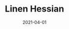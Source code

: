 ---
description: "Pattern%3A%20Linen%20%7C%20Color%3A%20Hessian%20%7C%20Width%3A%2054%22%20%7C%20Content%20100%25%20Polyester%20%7C%20NFPA%3A%20260%20/%20UFAC%20Class%201%20/%20CAL%20117%20%7C%20Abrasion%3A%2050%2C000%20Double%20rubs%20%7C%20Cleaning%20Codes%20Solvent%20or%20dry%20cleaning%20products%20%7C%20Use%3A%20Upholstery%20%7C%20"
tags: 
  - "Lark Fontaine"
  - "Linen"
  - "Textiles"
image_primary: "img/Linen-Hessian_large.png"
href: "https://www.larkfontaine.com/collections/textiles/products/hessian"
designer: "Lark Fontaine"
title: "Linen Hessian"
category: "Textiles"
subtitle: ""
manufacturer: "Lark Fontaine"
slug: "/manufacturers/lark-fontaine/textiles/lark-fontaine-linen-hessian"
date: "2021-04-01"
---